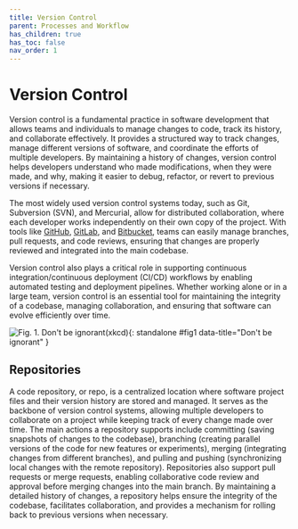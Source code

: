 ```yaml
---
title: Version Control
parent: Processes and Workflow
has_children: true
has_toc: false
nav_order: 1
---
```


# Version Control

Version control is a fundamental practice in software development that allows teams and 
individuals to manage changes to code, track its history, and collaborate effectively. It 
provides a structured way to track changes, manage different versions of software, and 
coordinate the efforts of multiple developers. By maintaining a history of changes, version 
control helps developers understand who made modifications, when they were made, and why, 
making it easier to debug, refactor, or revert to previous versions if necessary.

The most widely used version control systems today, such as Git, Subversion (SVN), and 
Mercurial, allow for distributed collaboration, where each developer works independently 
on their own copy of the project. With tools like [GitHub](https://github.com), 
[GitLab](https://about.gitlab.com/), and [Bitbucket](https://bitbucket.org/product/), 
teams can easily manage branches, pull requests, and code reviews, ensuring that changes are 
properly reviewed and integrated into the main codebase.

Version control also plays a critical role in supporting continuous integration/continuous 
deployment (CI/CD) workflows by enabling automated testing and deployment pipelines. 
Whether working alone or in a large team, version control is an essential tool for 
maintaining the integrity of a codebase, managing collaboration, and ensuring that 
software can evolve efficiently over time.

![Fig. 1. Don't be ignorant([xkcd](https://xkcd.com/1597))](https://imgs.xkcd.com/comics/git.png){: standalone #fig1 data-title="Don't be ignorant" }

## Repositories

A code repository, or repo, is a centralized location where software project files and 
their version history are stored and managed. It serves as the backbone of version control 
systems, allowing multiple developers to collaborate on a project while keeping track of 
every change made over time. The main actions a repository supports include committing 
(saving snapshots of changes to the codebase), branching (creating parallel versions of the 
code for new features or experiments), merging (integrating changes from different branches), 
and pulling and pushing (synchronizing local changes with the remote repository). 
Repositories also support pull requests or merge requests, enabling collaborative code 
review and approval before merging changes into the main branch. By maintaining a detailed 
history of changes, a repository helps ensure the integrity of the codebase, facilitates 
collaboration, and provides a mechanism for rolling back to previous versions when necessary.
